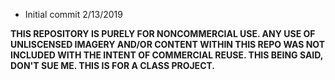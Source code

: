 - Initial commit 2/13/2019

**THIS REPOSITORY IS PURELY FOR NONCOMMERCIAL USE. ANY USE OF UNLISCENSED IMAGERY AND/OR CONTENT WITHIN THIS REPO WAS NOT INCLUDED WITH THE INTENT OF COMMERCIAL REUSE. THIS BEING SAID, DON'T SUE ME. THIS IS FOR A CLASS PROJECT.**
